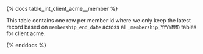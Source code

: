 {% docs table_int_client_acme__member %}

This table contains one row per member id where we only keep the latest record based on `membership_end_date` across all `_membership_YYYYMMD` tables for client acme.

{% enddocs %}